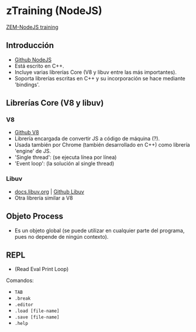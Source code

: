 # zTraining (NodeJS)
[ZEM-NodeJS training](https://bitbucket.org/zemoga/zem-nodejs-training/wiki/Home)

## Introducción
- [Github NodeJS](https://github.com/nodejs/node)
- Está escrito en C++.
- Incluye varias librerías Core (V8 y libuv entre las más importantes).
- Soporta librerías escritas en C++ y su incorporación se hace mediante 'bindings'.

## Librerías Core (V8 y libuv)
### V8
- [Github V8](https://github.com/v8/v8)
- Librería encargada de convertir JS a código de máquina (?).
- Usada también por Chrome (también desarrollado en C++) como librería 'engine' de JS.
- 'Single thread': (se ejecuta línea por línea)
- 'Event loop': (la solución al single thread)

### Libuv 
- [docs.libuv.org](http://docs.libuv.org/en/v1.x/) | [Github Libuv](https://github.com/libuv/libuv) 
- Otra librería similar a V8 



## Objeto Process
- Es un objeto global (se puede utilizar en cualquier parte del programa, pues no depende de ningún contexto).



## REPL
- (Read Eval Print Loop)

Comandos:
 - `TAB`
 - `.break`
 - `.editor`
 - `.load [file-name]`
 - `.save [file-name]`
 - `.help`
